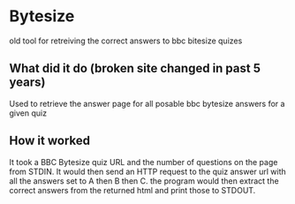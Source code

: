 # Bytesize
old tool for retreiving the correct answers to bbc bitesize quizes

## What did it do (broken site changed in past 5 years)

Used to retrieve the answer page for all posable bbc bytesize answers for a given quiz

## How it worked

It took a BBC Bytesize quiz URL and the number of questions on the page from STDIN.
It would then send an HTTP request to the quiz answer url with all the answers set to A then B then C.
the program would then extract the correct answers from the returned html and print those to STDOUT.
